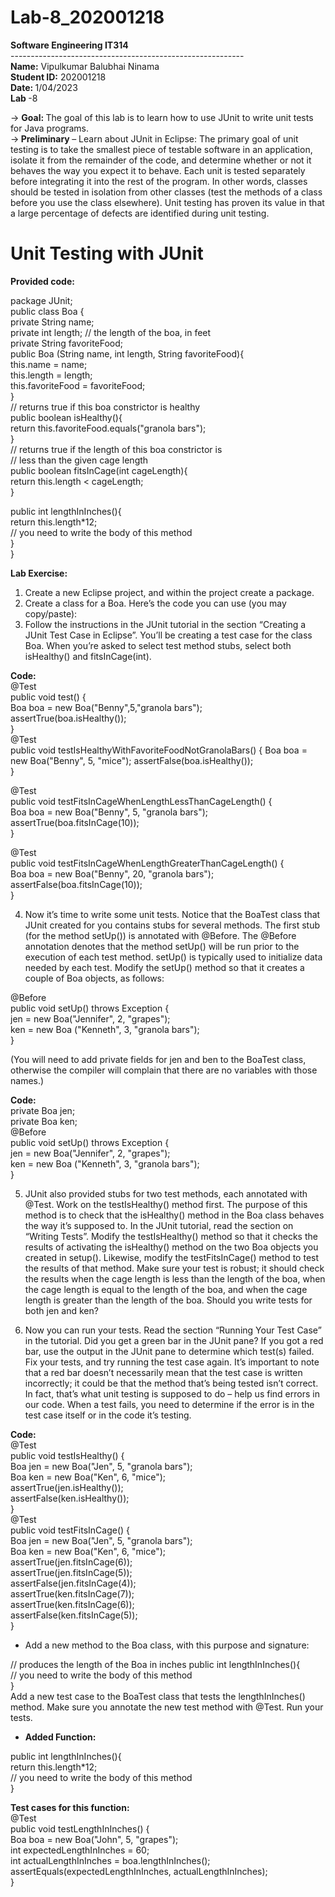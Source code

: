 # Lab-8_202001218 #

<b> Software Engineering IT314 </b><br>
---------------------------------------------------------- <br>
<b>Name:</b> Vipulkumar Balubhai Ninama <br>
<b>Student ID:</b> 202001218 <br>
<b>Date: </b> 1/04/2023 <br>
<b>Lab </b> -8 <br>

-> <b> Goal: </b> The goal of this lab is to learn how to use JUnit to write unit tests for Java programs. <br>
-><b> Preliminary </b>– Learn about JUnit in Eclipse:
The primary goal of unit testing is to take the smallest piece of testable software in an application, isolate it from the remainder of the code, and determine whether or not it behaves the way you expect it to behave. Each unit is tested separately before integrating it into the rest of the program. In other words, classes should be tested in isolation from other classes (test the methods of a class before you use the class elsewhere). Unit testing has proven its value in that a large percentage of defects are identified during unit testing.

# Unit Testing with JUnit #

<b> Provided code: </b>

package JUnit; <br>
public class Boa { <br>
private String name; <br>
private int length; // the length of the boa, in feet <br>
private String favoriteFood; <br>
public Boa (String name, int length, String favoriteFood){ <br>
this.name = name; <br>
this.length = length; <br>
this.favoriteFood = favoriteFood; <br>
}  <br>
// returns true if this boa constrictor is healthy <br>
public boolean isHealthy(){ <br>
return this.favoriteFood.equals("granola bars"); <br>
} <br>
// returns true if the length of this boa constrictor is <br>
// less than the given cage length <br>
public boolean fitsInCage(int cageLength){ <br>
return this.length < cageLength; <br>
} <br>

public int lengthInInches(){ <br>
return this.length*12; <br>
// you need to write the body of this method <br>
} <br>
} <br>

<b> Lab Exercise: </b> <br>

1. Create a new Eclipse project, and within the project create a package. <br>
2. Create a class for a Boa. Here’s the code you can use (you may copy/paste): <br>
3. Follow the instructions in the JUnit tutorial in the section “Creating a JUnit Test Case in Eclipse”. You’ll be creating a test case for the class Boa. When you’re asked to select test method stubs, select both isHealthy() and fitsInCage(int). <br>



<b> Code: </b>  <br>
@Test  <br>
public void test() { <br>
Boa boa = new Boa("Benny",5,"granola bars"); <br>
assertTrue(boa.isHealthy()); <br>
} <br>
@Test  <br>
public void testIsHealthyWithFavoriteFoodNotGranolaBars() { 
Boa boa = new Boa("Benny", 5, "mice"); 
assertFalse(boa.isHealthy());  <br>
} <br>

@Test <br>
public void testFitsInCageWhenLengthLessThanCageLength() {  <br>
Boa boa = new Boa("Benny", 5, "granola bars");  <br>
assertTrue(boa.fitsInCage(10)); <br>
} <br>

@Test <br>
public void testFitsInCageWhenLengthGreaterThanCageLength() {  <br>
Boa boa = new Boa("Benny", 20, "granola bars");  <br>
assertFalse(boa.fitsInCage(10)); <br>
} <br>

4. Now it’s time to write some unit tests. Notice that the BoaTest class that JUnit created for you contains stubs for several methods. The first stub (for the method setUp()) is annotated with @Before. The @Before annotation denotes that the method setUp() will be run prior to the execution of each test method. setUp() is typically used to initialize data needed by each test. Modify the setUp() method so that it creates a couple of Boa objects, as follows:

@Before  <br>
public void setUp() throws Exception {  <br>
jen = new Boa("Jennifer", 2, "grapes");  <br>
ken = new Boa ("Kenneth", 3, "granola bars");  <br>
}  <br>

(You will need to add private fields for jen and ben to the BoaTest class, otherwise the compiler will complain that there are no variables with those names.)  <br>

<b> Code: </b>  <br>
private Boa jen;  <br>
private Boa ken;   <br>
@Before  <br>
public void setUp() throws Exception {   <br>
jen = new Boa("Jennifer", 2, "grapes");  <br>
ken = new Boa ("Kenneth", 3, "granola bars");  <br>
}   <br>

5. JUnit also provided stubs for two test methods, each annotated with @Test. Work on the testIsHealthy() method first. The purpose of this method is to check that the isHealthy() method in the Boa class behaves the way it’s supposed to. In the JUnit tutorial, read the section on “Writing Tests”. Modify the testIsHealthy() method so that it checks the results of activating the isHealthy() method on the two Boa objects you created in setup().
Likewise, modify the testFitsInCage() method to test the results of that method. Make sure your test is robust; it should check the results when the cage length is less than the length of the boa, when the cage length is equal to the length of the boa, and when the cage length is greater than the length of the boa. Should you write tests for both jen and ken?

6. Now you can run your tests. Read the section “Running Your Test Case” in the tutorial. Did you get a green bar in the JUnit pane? If you got a red bar, use the output in the JUnit pane to determine which test(s) failed. Fix your tests, and try running the test case again.
It’s important to note that a red bar doesn’t necessarily mean that the test case is written incorrectly; it could be that the method that’s being tested isn’t correct. In fact, that’s what unit testing is supposed to do – help us find errors in our code. When a test fails, you need to determine if the error is in the test case itself or in the code it’s testing.

<b> Code: </b>  <br>
@Test   <br>
public void testIsHealthy() {   <br>
Boa jen = new Boa("Jen", 5, "granola bars");    <br>
Boa ken = new Boa("Ken", 6, "mice");   <br>
assertTrue(jen.isHealthy());   <br>
assertFalse(ken.isHealthy());  <br>
}  <br>
@Test  <br>
public void testFitsInCage() {  <br>
Boa jen = new Boa("Jen", 5, "granola bars");   <br>
Boa ken = new Boa("Ken", 6, "mice");  <br>
assertTrue(jen.fitsInCage(6));  <br>
assertTrue(jen.fitsInCage(5));  <br>
assertFalse(jen.fitsInCage(4));  <br> 
assertTrue(ken.fitsInCage(7));  <br>
assertTrue(ken.fitsInCage(6));  <br>
assertFalse(ken.fitsInCage(5));  <br>
}  <br>

* Add a new method to the Boa class, with this purpose and signature:  <br>

// produces the length of the Boa in inches public int lengthInInches(){  <br>
// you need to write the body of this method  <br>
}  <br>
Add a new test case to the BoaTest class that tests the lengthInInches() method. Make sure you annotate the new test method with @Test. Run your tests.  <br>

* <b>Added Function: </b> <br>

public int lengthInInches(){  <br>
return this.length*12;  <br>
// you need to write the body of this method  <br>
}  <br>

<b> Test cases for this function: </b>  <br>
@Test  <br>
public void testLengthInInches() {  <br>
Boa boa = new Boa("John", 5, "grapes");   <br>
int expectedLengthInInches = 60;  <br>
int actualLengthInInches = boa.lengthInInches();  <br>
assertEquals(expectedLengthInInches, actualLengthInInches);  <br>
}  <br>



